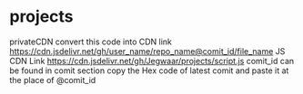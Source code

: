 # projects
privateCDN
convert this code into CDN link  https://cdn.jsdelivr.net/gh/user_name/repo_name@comit_id/file_name
JS CDN Link  https://cdn.jsdelivr.net/gh/Jegwaar/projects/script.js
comit_id can be found in comit section copy the Hex code of latest comit and paste it at the place of @comit_id
